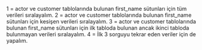 1 = actor ve customer tablolarında bulunan first_name sütunları için tüm verileri sıralayalım.
2 = actor ve customer tablolarında bulunan first_name sütunları için kesişen verileri sıralayalım.
3 = actor ve customer tablolarında bulunan first_name sütunları için ilk tabloda bulunan ancak ikinci tabloda bulunmayan verileri sıralayalım.
4 = İlk 3 sorguyu tekrar eden veriler için de yapalım.
